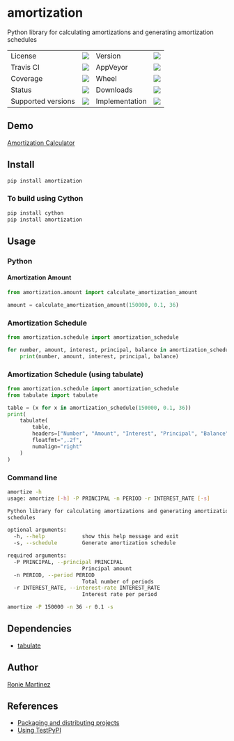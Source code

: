 # amortization

Python library for calculating amortizations and generating amortization schedules
<table>
    <tr>
        <td>License</td>
        <td><img src='https://img.shields.io/pypi/l/amortization.svg'></td>
        <td>Version</td>
        <td><img src='https://img.shields.io/pypi/v/amortization.svg'></td>
    </tr>
    <tr>
        <td>Travis CI</td>
        <td><img src='https://travis-ci.org/roniemartinez/amortization.svg?branch=master'></td>
        <td>AppVeyor</td>
        <td><img src='https://ci.appveyor.com/api/projects/status/qy2j7qutbx1fymuq/branch/master?svg=true'></td>
    </tr>
    <tr>
        <td>Coverage</td>
        <td><img src='https://codecov.io/gh/roniemartinez/amortization/branch/master/graph/badge.svg'></td>
        <td>Wheel</td>
        <td><img src='https://img.shields.io/pypi/wheel/amortization.svg'></td>
    </tr>
    <tr>
        <td>Status</td>
        <td><img src='https://img.shields.io/pypi/status/amortization.svg'></td>
        <td>Downloads</td>
        <td><img src='https://img.shields.io/pypi/dm/amortization.svg'></td>
    </tr>
    <tr>
        <td>Supported versions</td>
        <td><img src='https://img.shields.io/pypi/pyversions/amortization.svg'></td>
        <td>Implementation</td>
        <td><img src='https://img.shields.io/pypi/implementation/amortization.svg'></td>
    </tr>
</table>

## Demo

[Amortization Calculator](https://apps.easyaspy.org/amortization-calculator)

## Install

```bash
pip install amortization
```

### To build using Cython

```bash
pip install cython
pip install amortization
```

## Usage

### Python

#### Amortization Amount

```python
from amortization.amount import calculate_amortization_amount

amount = calculate_amortization_amount(150000, 0.1, 36)
```

### Amortization Schedule

```python
from amortization.schedule import amortization_schedule

for number, amount, interest, principal, balance in amortization_schedule(150000, 0.1, 36):
    print(number, amount, interest, principal, balance)
```

### Amortization Schedule (using tabulate)

```python
from amortization.schedule import amortization_schedule
from tabulate import tabulate

table = (x for x in amortization_schedule(150000, 0.1, 36))
print(
    tabulate(
        table,
        headers=["Number", "Amount", "Interest", "Principal", "Balance"],
        floatfmt=",.2f",
        numalign="right"
    )
)
```

### Command line

```bash
amortize -h
usage: amortize [-h] -P PRINCIPAL -n PERIOD -r INTEREST_RATE [-s]

Python library for calculating amortizations and generating amortization
schedules

optional arguments:
  -h, --help            show this help message and exit
  -s, --schedule        Generate amortization schedule

required arguments:
  -P PRINCIPAL, --principal PRINCIPAL
                        Principal amount
  -n PERIOD, --period PERIOD
                        Total number of periods
  -r INTEREST_RATE, --interest-rate INTEREST_RATE
                        Interest rate per period
```

```bash
amortize -P 150000 -n 36 -r 0.1 -s
```

## Dependencies

- [tabulate](https://bitbucket.org/astanin/python-tabulate)

## Author

[Ronie Martinez](mailto:ronmarti18@gmail.com)

## References

- [Packaging and distributing projects](https://packaging.python.org/guides/distributing-packages-using-setuptools/)
- [Using TestPyPI](https://packaging.python.org/guides/using-testpypi/)
